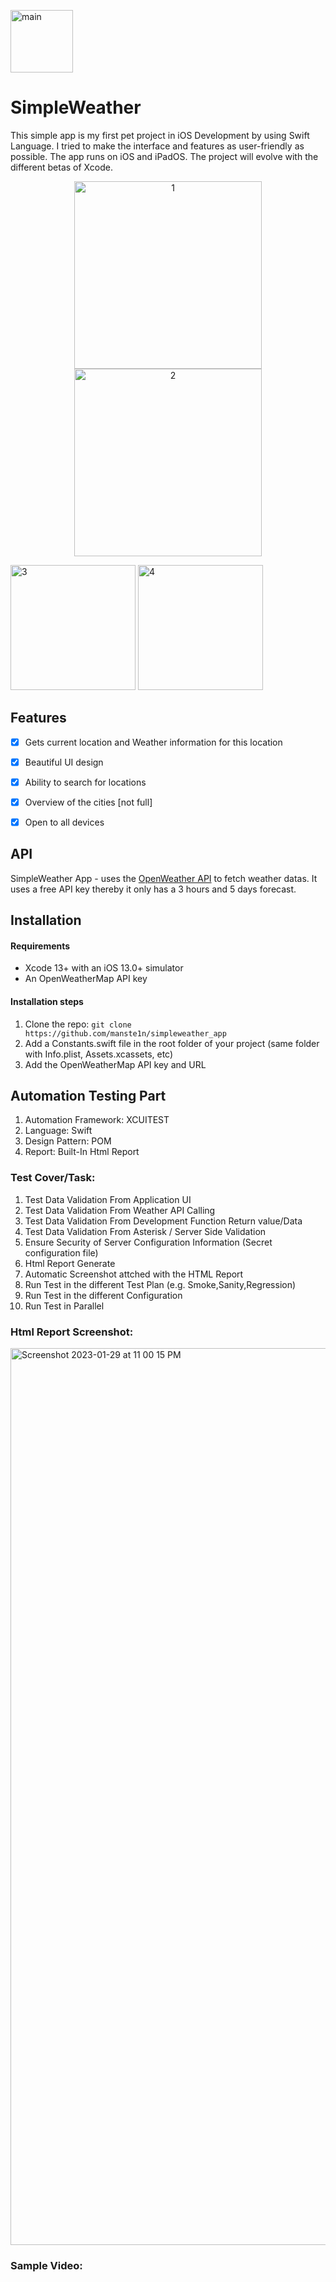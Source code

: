 
<p align="left">
  <img src="https://github.com/manste1n/simpleweather_app/blob/main/Screens/mainicon.png" width="100" title="main">
</p>






# SimpleWeather

This simple app is my first pet project in iOS Development by using Swift Language. 
I tried to make the interface and features as user-friendly as possible.
The app runs on iOS and iPadOS. The project will evolve with the different betas of Xcode.

<p align="center">
  <img src="https://github.com/manste1n/simpleweather_app/blob/main/Screens/1.png" width="300" title="1">
  <img src="https://github.com/manste1n/simpleweather_app/blob/main/Screens/2.png" width="300" title="2">
  
</p>



<p align="left">
  <img src="https://github.com/manste1n/simpleweather_app/blob/main/Screens/3.png" width="200" title="3">
  <img src="https://github.com/manste1n/simpleweather_app/blob/main/Screens/4.png" width="200" title="4">
  
</p>




## Features

- [x] Gets current location and Weather information for this location
- [x] Beautiful UI design
- [x] Ability to search for locations
- [x] Overview of the cities [not full]
- [x] Open to all devices 



## API

SimpleWeather App - uses the [OpenWeather API](https://openweathermap.org) to fetch weather datas. It uses a free API key thereby it only has a 3 hours and 5 days forecast.

## Installation

#### Requirements
- Xcode 13+ with an iOS 13.0+ simulator
- An OpenWeatherMap API key

#### Installation steps
1. Clone the repo: `git clone https://github.com/manste1n/simpleweather_app`
2. Add a Constants.swift file in the root folder of your project (same folder with Info.plist, Assets.xcassets, etc)
3. Add the OpenWeatherMap API key and URL

## Automation Testing Part

1. Automation Framework: XCUITEST
2. Language: Swift
3. Design Pattern: POM
4. Report: Built-In Html Report

### Test Cover/Task:

1. Test Data Validation From Application UI
2. Test Data Validation From Weather API Calling
3. Test Data Validation From Development Function Return value/Data
4. Test Data Validation From Asterisk / Server Side Validation
5. Ensure Security of Server Configuration Information (Secret configuration file)
6. Html Report Generate
7. Automatic Screenshot attched with the HTML Report
8. Run Test in the different Test Plan (e.g. Smoke,Sanity,Regression)
9. Run Test in the different Configuration
10. Run Test in Parallel

### Html Report Screenshot:
<img width="1435" alt="Screenshot 2023-01-29 at 11 00 15 PM" src="https://user-images.githubusercontent.com/38497405/215342956-c1765103-f200-4c6c-8f04-44f6c8fe823d.png">

### Sample Video:


